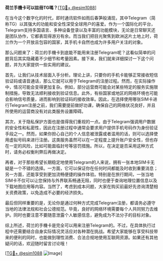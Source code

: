 **荷兰手機卡可以註冊TG嗎？**[[TG💪+ @esim1088](https://t.me/s/esim1088)]

在当今这个数字化的时代，即时通讯软件如雨后春笋般涌现，其中Telegram（简称TG）以其强大的功能和安全性深受全球用户的喜爱。作为一个国际化的平台，Telegram支持多国语言、多种设备登录以及丰富的功能模块，无论是日常聊天还是团队协作，它都表现得游刃有余。而当我们把目光聚焦到欧洲这片土地上时，荷兰作为一个开放且包容的国家，其手机卡自然也成为许多用户关注的对象。

那么问题来了：荷兰的手機卡到底能不能用来注册Telegram呢？这看似简单的问题背后其实隐藏着不少细节和考量因素。接下来，我们就来详细探讨一下这个问题，并为大家提供一些实用的建议。

首先，让我们从技术层面入手分析。理论上讲，只要你的手机卡能够正常接收短信验证码或语音通话，那么它就可以用于Telegram的注册过程。然而，在实际操作中，情况可能会变得更加复杂。例如，部分运营商可能会对某些特定的服务实施限制措施，导致无法顺利接收到验证信息。此外，有些国家或地区的网络环境也可能会影响信号质量，进而影响到验证码的接收效率。因此，在选择使用哪张SIM卡进行Telegram注册之前，我们需要提前做好功课，确保自己的网络状况良好，并且所使用的运营商没有对此类服务设置障碍。

其次，关于隐私保护方面也是值得我们重视的一点。由于Telegram强调用户数据的安全性和私密性，因此在注册过程中通常会要求用户提供手机号码作为身份验证手段之一。然而，如果你担心自己的个人信息被泄露或者滥用的话，则可以选择使用虚拟号码来进行注册。这类服务虽然可以在一定程度上提升账户安全性，但也存在一定的风险，比如可能面临封号等惩罚措施。所以，在决定是否采用这种方式时，请务必权衡利弊后再做决定。

再者，对于那些希望长期稳定地使用Telegram的人来说，拥有一张本地SIM卡无疑是一个不错的选择。一方面，它可以保证你在任何时间都能及时收到重要消息；另一方面，还能享受到更加流畅便捷的操作体验。特别是在旅行期间，一张当地SIM卡不仅可以让您保持与外界联系畅通无阻，同时也便于查询地理位置信息以及下载地图应用等内容。当然了，考虑到成本问题，大家在购买前最好先咨询清楚相关资费政策，以免造成不必要的经济损失。

最后但同样重要的是，无论你是通过何种方式完成Telegram注册，都请务必遵守当地的法律法规和社会公德规范。毕竟，良好的网络环境需要每个人共同努力去维护。同时也要注意不要随意泄露个人敏感信息，避免成为不法分子的目标对象。

综上所述，荷兰的手機卡是完全可以用来注册Telegram的。不过，在具体执行过程中还需要结合自身实际情况灵活应对各种潜在挑战。希望大家能够在享受科技带来的便利的同时，也能做到理性消费、合法合规地使用互联网资源。如果还有其他疑问的话，欢迎随时留言讨论哦！

[[TG💪+ @esim1088](https://t.me/s/esim1088) ![Image](https://i.postimg.cc/4NQfJmqS/Snipaste-2025-05-13-00-14-12.png)]